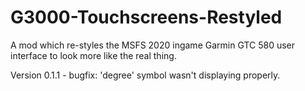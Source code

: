 # G3000-Touchscreens-Restyled
A mod which re-styles the MSFS 2020 ingame Garmin GTC 580 user interface to look more like the real thing.

Version 0.1.1 - bugfix: 'degree' symbol wasn't displaying properly.